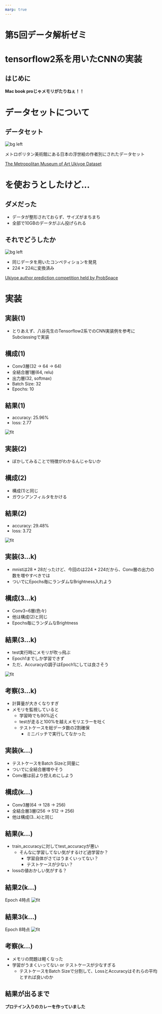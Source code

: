 ```yaml
---
marp: true
---
```

<!--
theme: uncover
size: 16:9
paginate: false
style: |
    section {
        background-color: #333333;
        font-family: "Helvetica Neue",
        Arial,
        "Hiragino Kaku Gothic ProN",
        "Hiragino Sans",
        Meiryo,
        sans-serif;
        font-size: 40px;
        color: #e0e0e0;
        text-align: start;
    }
    h1 {
        text-align: center;
        font-size: 80px;
    }
    h2 {
        display: block;
        position: fixed;
        top: 64px;
        font-size: 56px;
    }
    section.center {
        text-align: center;
    }
    ul {
        margin-left: 0;
    }
    li, ol {
        margin: 24px;
    }
headingDivider: 2
-->
# 第5回データ解析ゼミ

# tensorflow2系を用いたCNNの実装
## はじめに
<!-- _class: center -->
**Mac book proじゃメモリがたりねぇ！！**

# データセットについて
## データセット
![bg left](dataset_sample.jpg)

メトロポリタン美術館にある日本の浮世絵の作者別にされたデータセット

[The Metropolitan Museum of Art Ukiyoe Dataset](https://www.kaggle.com/kengoichiki/the-metropolitan-museum-of-art-ukiyoe-dataset)

# を使おうとしたけど...
## ダメだった

- データが整形されておらず、サイズがまちまち
- 全部で10GBのデータがぶん投げられる

## それでどうしたか
![bg left](dataset_sample.jpg)

- 同じデータを用いたコンペティションを発見
- 224 * 224に変換済み

[Ukiyoe author prediction competition held by ProbSpace](https://prob.space/competitions/ukiyoe-author)

# 実装
## 実装(1)
- とりあえず、八谷先生のTensorflow2系でのCNN実装例を参考にSubclassingで実装

## 構成(1)
- Conv3層(32 -> 64 -> 64)
- 全結合層1層(64, relu)
- 出力層(32, softmax)
- Batch Size: 32
- Epochs: 10

## 結果(1)
- accuracy: 25.96%
- loss: 2.77

![fit](torima.png)

## 実装(2)
- ぼかしてみることで特徴がわかるんじゃないか

## 構成(2)
- 構成(1)と同じ
- ガウシアンフィルタをかける

## 結果(2)
- accuracy: 29.48%
- loss: 3.72

![fit](blur.png)

## 実装(3...k)
- mnistは28 * 28だったけど、今回のは224 * 224だから、Conv層の出力の数を増やすべきでは
- ついでにEpochs毎にランダムなBrightness入れよう

## 構成(3...k)
- Conv3~6層(色々)
- 他は構成(2)と同じ
- Epochs毎にランダムなBrightness

## 結果(3...k)
- test実行時にメモリが吹っ飛ぶ
- Epoch1までしか学習できず
- ただ、Accuracyの調子はEpoch1にしては良さそう

![fit](akirame.png)

## 考察(3...k)
- 計算量が大きくなりすぎ
- メモリを監視していると
    - 学習時でも90%近く
    - testが走ると100%を越えメモリエラーを吐く
    - テストケースを総データ数の2割確保
        - ミニバッチで実行してなかった

## 実装(k...)
- テストケースをBatch Sizeと同量に
- ついでに全結合層増やそう
- Conv層は前より控えめにしよう

## 構成(k...)
- Conv3層(64 -> 128 -> 256)
- 全結合層3層(256 -> 512 -> 256)
- 他は構成(3...k)と同じ

## 結果(k...)
- train_accuracyに対してtest_accuracyが悪い
    - そんなに学習してない気がするけど過学習か？
        - 学習自体がさてはうまくいってない？
        - テストケースが少ない？
- lossの値おかしい気がする？

## 結果2(k...)
Epoch 4時点
![fit](epoch4.png)

## 結果3(k...)
Epoch 8時点
![fit](epoch8.png)

## 考察(k...)
- メモリの問題は軽くなった
- 学習がうまくいってない or テストケースが少なすぎる
    - テストケースをBatch Sizeで分割して、LossとAccuracyはそれらの平均とすれば良いのか

## 結果が出るまで
<!-- _class: center -->
**プロテイン入りのカレーを作っていました**
